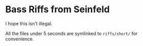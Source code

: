 # Bass Riffs from Seinfeld

I hope this isn't illegal.

All the files under 5 seconds are symlinked to `riffs/short/` for convenience.
